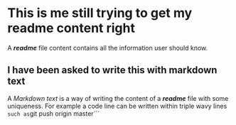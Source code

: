 # This is me still trying to get my readme content right

A ***readme*** file content contains all the information user should know.

## I have been asked to write this with markdown text

A *Markdown text* is a way of writing the content of a ***readme*** file with some uniqueness.
For example a code line can be written within triple wavy lines ``` such as
```git push origin master```  